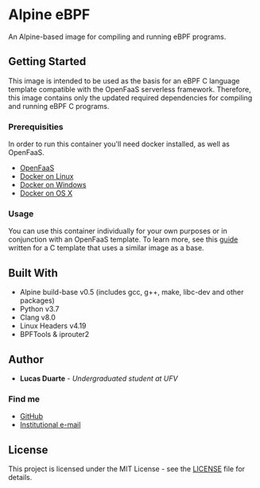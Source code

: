 # Alpine eBPF

An Alpine-based image for compiling and running eBPF programs.

## Getting Started

This image is intended to be used as the basis for an eBPF C language template compatible with the OpenFaaS serverless framework. Therefore, this image contains only the updated required dependencies for compiling and running eBPF C programs.

### Prerequisities

In order to run this container you'll need docker installed, as well as OpenFaaS.

* [OpenFaaS](https://docs.openfaas.com/)
* [Docker on Linux](https://docs.docker.com/linux/started/)
* [Docker on Windows](https://docs.docker.com/windows/started)
* [Docker on OS X](https://docs.docker.com/mac/started/)

### Usage

You can use this container individually for your own purposes or in conjunction with an OpenFaaS template. To learn more, see this [guide](https://github.com/lucasfsduarte/openfaas-c) written for a C template that uses a similar image as a base.

## Built With

* Alpine build-base v0.5 (includes gcc, g++, make, libc-dev and other packages)
* Python v3.7
* Clang v8.0
* Linux Headers v4.19
* BPFTools & iprouter2

## Author

* **Lucas Duarte** - *Undergraduated student at UFV*

### Find me

* [GitHub](https://github.com/lucasfsduarte)
* [Institutional e-mail](lucas.f.duarte@ufv.br)

## License

This project is licensed under the MIT License - see the [LICENSE](LICENSE) file for details.

